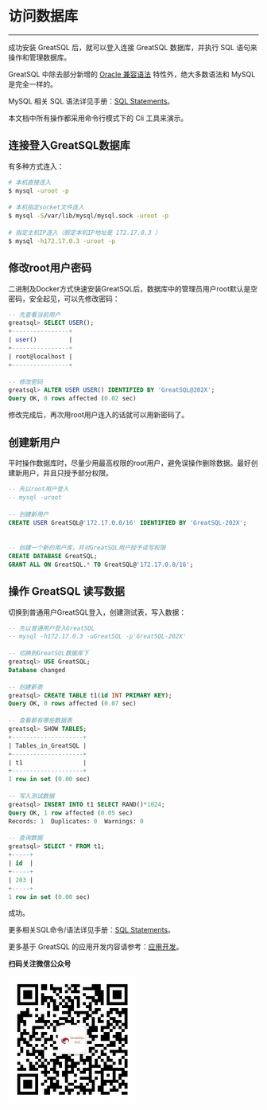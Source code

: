 # 访问数据库
---

成功安装 GreatSQL 后，就可以登入连接 GreatSQL 数据库，并执行 SQL 语句来操作和管理数据库。

GreatSQL 中除去部分新增的 [Oracle 兼容语法](../5-enhance/5-3-easyuse.md) 特性外，绝大多数语法和 MySQL 是完全一样的。

MySQL 相关 SQL 语法详见手册：[SQL Statements](https://dev.mysql.com/doc/refman/8.0/en/sql-statements.html)。

本文档中所有操作都采用命令行模式下的 Cli 工具来演示。

## 连接登入GreatSQL数据库

有多种方式连入：

```bash
# 本机直接连入
$ mysql -uroot -p

# 本机指定socket文件连入
$ mysql -S/var/lib/mysql/mysql.sock -uroot -p

# 指定主机IP连入（假定本机IP地址是 172.17.0.3 ）
$ mysql -h172.17.0.3 -uroot -p
```

## 修改root用户密码

二进制及Docker方式快速安装GreatSQL后，数据库中的管理员用户root默认是空密码，安全起见，可以先修改密码：

```sql
-- 先查看当前用户
greatsql> SELECT USER();
+----------------+
| user()         |
+----------------+
| root@localhost |
+----------------+

-- 修改密码
greatsql> ALTER USER USER() IDENTIFIED BY 'GreatSQL@202X';
Query OK, 0 rows affected (0.02 sec)
```
修改完成后，再次用root用户连入的话就可以用新密码了。

## 创建新用户

平时操作数据库时，尽量少用最高权限的root用户，避免误操作删除数据。最好创建新用户，并且只授予部分权限。

```sql
-- 先以root用户登入
-- mysql -uroot 

-- 创建新用户
CREATE USER GreatSQL@'172.17.0.0/16' IDENTIFIED BY 'GreatSQL-202X';


-- 创建一个新的用户库，并对GreatSQL用户授予读写权限
CREATE DATABASE GreatSQL;
GRANT ALL ON GreatSQL.* TO GreatSQL@'172.17.0.0/16';
```

## 操作 GreatSQL 读写数据

切换到普通用户GreatSQL登入，创建测试表，写入数据：
```sql
-- 先以普通用户登入GreatSQL
-- mysql -h172.17.0.3 -uGreatSQL -p'GreatSQL-202X'

-- 切换到GreatSQL数据库下
greatsql> USE GreatSQL;
Database changed

-- 创建新表
greatsql> CREATE TABLE t1(id INT PRIMARY KEY);
Query OK, 0 rows affected (0.07 sec)

-- 查看都有哪些数据表
greatsql> SHOW TABLES;
+--------------------+
| Tables_in_GreatSQL |
+--------------------+
| t1                 |
+--------------------+
1 row in set (0.00 sec)

-- 写入测试数据
greatsql> INSERT INTO t1 SELECT RAND()*1024;
Query OK, 1 row affected (0.05 sec)
Records: 1  Duplicates: 0  Warnings: 0

-- 查询数据
greatsql> SELECT * FROM t1;
+-----+
| id  |
+-----+
| 203 |
+-----+
1 row in set (0.00 sec)
```
成功。

更多相关SQL命令/语法详见手册：[SQL Statements](https://dev.mysql.com/doc/refman/8.0/en/sql-statements.html)。

更多基于 GreatSQL 的应用开发内容请参考：[应用开发](../12-dev-guide/12-dev-guide.md)。


**扫码关注微信公众号**

![greatsql-wx](../greatsql-wx.jpg)
